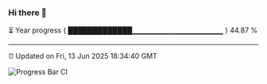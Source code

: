 ### Hi there 👋

⏳ Year progress { █████████████▁▁▁▁▁▁▁▁▁▁▁▁▁▁▁▁▁ } 44.87 %

---

⏰ Updated on Fri, 13 Jun 2025 18:34:40 GMT

![Progress Bar CI](https://github.com/ZhaoGui/ZhaoGui/workflows/Progress%20Bar%20CI/badge.svg)
